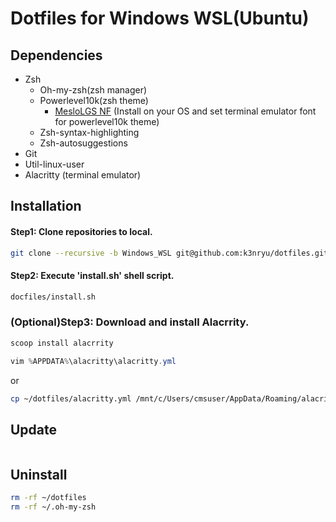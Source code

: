 # Dotfiles for Windows WSL(Ubuntu)
## Dependencies
- Zsh
	- Oh-my-zsh(zsh manager)
	- Powerlevel10k(zsh theme)
		- [MesloLGS NF](https://github.com/romkatv/powerlevel10k#meslo-nerd-font-patched-for-powerlevel10k) (Install on your OS and set terminal emulator font for powerlevel10k theme)
	- Zsh-syntax-highlighting
	- Zsh-autosuggestions
- Git
- Util-linux-user
- Alacritty (terminal emulator)

## Installation
#### Step1: Clone repositories to local.
```bash
git clone --recursive -b Windows_WSL git@github.com:k3nryu/dotfiles.git
```
#### Step2: Execute 'install.sh' shell script.
```bash
docfiles/install.sh
```
### (Optional)Step3: Download and install Alacrrity.
```powershell
scoop install alacrrity
```
```powershell
vim %APPDATA%\alacritty\alacritty.yml 
```
or
```bash
cp ~/dotfiles/alacritty.yml /mnt/c/Users/cmsuser/AppData/Roaming/alacritty/alacritty.yml
```

## Update
```bash

```

## Uninstall
```bash
rm -rf ~/dotfiles
rm -rf ~/.oh-my-zsh
```
